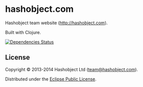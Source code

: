 # hashobject.com

Hashobject team website (http://hashobject.com).

Built with Clojure.

[![Dependencies Status](http://jarkeeper.com/hashobject/hashobject.com/status.png)](http://jarkeeper.com/hashobject/hashobject.com)

## License

Copyright © 2013-2014 Hashobject Ltd (team@hashobject.com).

Distributed under the [Eclipse Public License](http://opensource.org/licenses/eclipse-1.0).
